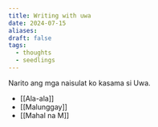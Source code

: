 ```yaml
---
title: Writing with uwa
date: 2024-07-15
aliases: 
draft: false
tags:
  - thoughts
  - seedlings
---
```

Narito ang mga naisulat ko kasama si Uwa.

- [[Ala-ala]]
- [[Malunggay]]
- [[Mahal na M]]
